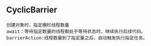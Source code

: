 ## CyclicBarrier
    
    创建对象时，指定栅栏线程数量
    await：等待指定数量的线程都处于等待状态时，继续执行后续代码。
    barrierAction:线程数量到了指定量之后，自动触发执行指定任务。
    
    